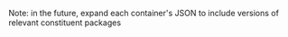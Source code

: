 Note: in the future, expand each container's JSON to include versions of relevant constituent packages 